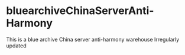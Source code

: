 # bluearchiveChinaServerAnti-Harmony
This is a blue archive China server anti-harmony warehouse
Irregularly updated
